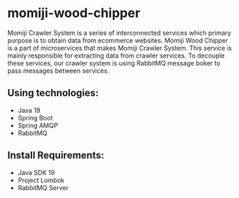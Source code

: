 # momiji-wood-chipper

Momiji Crawler System is a series of interconnected services which primary purpose is to obtain data from ecommerce websites.
Momiji Wood Chipper is a part of microservices that makes Momiji Crawler System. This service is mainly responsible for extracting data from crawler services. To decouple these services, our crawler system is using RabbitMQ message boker to pass messages between services.


## Using technologies:
- Java 19
- Spring Boot
- Spring AMQP
- RabbitMQ

## Install Requirements:
- Java SDK 19
- Project Lombok
- RabbitMQ Server
